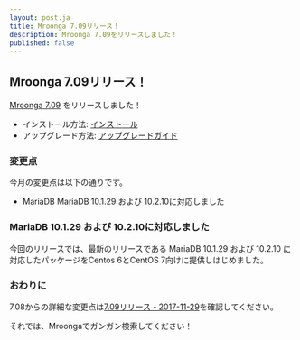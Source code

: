 ```yaml
---
layout: post.ja
title: Mroonga 7.09リリース！
description: Mroonga 7.09をリリースしました！
published: false
---
```


## Mroonga 7.09リリース！

[Mroonga 7.09](/ja/docs/news.html#release-7.09) をリリースしました！

  * インストール方法: [インストール](/ja/docs/install.html)
  * アップグレード方法: [アップグレードガイド](/ja/docs/upgrade.html)

### 変更点

今月の変更点は以下の通りです。

  * MariaDB MariaDB 10.1.29 および 10.2.10に対応しました

### MariaDB 10.1.29 および 10.2.10に対応しました

今回のリリースでは、最新のリリースである MariaDB 10.1.29 および 10.2.10 に対応したパッケージをCentos 6とCentOS 7向けに提供しはじめました。

### おわりに

7.08からの詳細な変更点は[7.09リリース - 2017-11-29](/ja/docs/news.html#release-7.09)を確認してください。

それでは、Mroongaでガンガン検索してください！
